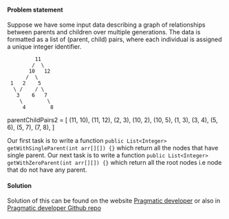 #### Problem statement
Suppose we have some input data describing a graph of relationships between parents and children over multiple generations. 
The data is formatted as a list of (parent, child) pairs, where each individual is assigned a unique integer identifier.
```
         11
        /  \
       10   12
      /  \
 1   2    5
  \ /    / \
   3    6   7
    \        \
     4        8
```

parentChildPairs2 = [
 (11, 10), (11, 12), (2, 3), (10, 2), (10, 5),
 (1, 3), (3, 4), (5, 6), (5, 7), (7, 8),
]

Our first task is to write a function `public List<Integer> getWithSingleParent(int arr[][]) {}` which return all the nodes that have single parent.
Our next task is to write a function `public List<Integer> getWithZeroParent(int arr[][]) {}` which return all the root nodes i.e node that do not have any parent.

#### Solution
Solution of this can be found on the website [Pragmatic developer](https://pragmaticdeveloper.info/find-if-two-nodes-in-a-graph-share-at-least-one-ancestor/) or also in [Pragmatic developer Github repo](https://github.com/kumar-devender/pragmatic-developer/blob/f7c91f61e587848f70285b217260e6b291dc95dd/competitive-programming/src/main/java/info/pragmaticdeveloper/RelationshipsAnalyzer.java)


